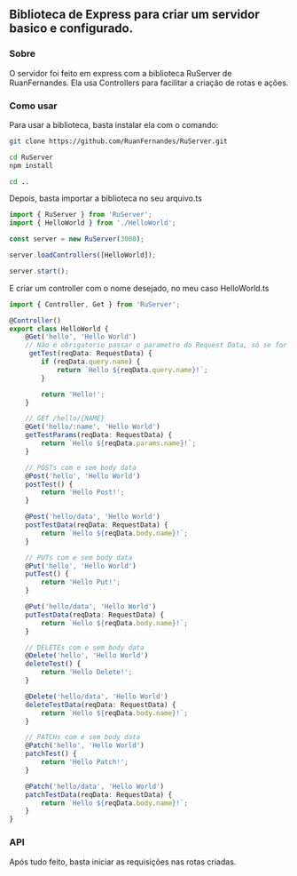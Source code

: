 ## Biblioteca de Express para criar um servidor basico e configurado.

### Sobre
O servidor foi feito em express com a biblioteca RuServer de RuanFernandes.
Ela usa Controllers para facilitar a criação de rotas e ações.

### Como usar
Para usar a biblioteca, basta instalar ela com o comando:
```bash
git clone https://github.com/RuanFernandes/RuServer.git

cd RuServer
npm install

cd ..
```

Depois, basta importar a biblioteca no seu arquivo.ts
```ts
import { RuServer } from 'RuServer';
import { HelloWorld } from './HelloWorld';

const server = new RuServer(3000);

server.loadControllers([HelloWorld]);

server.start();
```

E criar um controller com o nome desejado, no meu caso HelloWorld.ts
```ts
import { Controller, Get } from 'RuServer';

@Controller()
export class HelloWorld {
    @Get('hello', 'Hello World')
    // Não é obrigatorio passar o parametro do Request Data, só se for usar
     getTest(reqData: RequestData) {
        if (reqData.query.name) {
            return `Hello ${reqData.query.name}!`;
        }

        return 'Hello!';
    }

    // GET /hello/{NAME}
    @Get('hello/:name', 'Hello World')
    getTestParams(reqData: RequestData) {
        return `Hello ${reqData.params.name}!`;
    }

    // POSTs com e sem body data
    @Post('hello', 'Hello World')
    postTest() {
        return 'Hello Post!';
    }

    @Post('hello/data', 'Hello World')
    postTestData(reqData: RequestData) {
        return `Hello ${reqData.body.name}!`;
    }

    // PUTs com e sem body data
    @Put('hello', 'Hello World')
    putTest() {
        return 'Hello Put!';
    }

    @Put('hello/data', 'Hello World')
    putTestData(reqData: RequestData) {
        return `Hello ${reqData.body.name}!`;
    }

    // DELETEs com e sem body data
    @Delete('hello', 'Hello World')
    deleteTest() {
        return 'Hello Delete!';
    }

    @Delete('hello/data', 'Hello World')
    deleteTestData(reqData: RequestData) {
        return `Hello ${reqData.body.name}!`;
    }

    // PATCHs com e sem body data
    @Patch('hello', 'Hello World')
    patchTest() {
        return 'Hello Patch!';
    }

    @Patch('hello/data', 'Hello World')
    patchTestData(reqData: RequestData) {
        return `Hello ${reqData.body.name}!`;
    }
}
```

### API
Após tudo feito, basta iniciar as requisições nas rotas criadas.